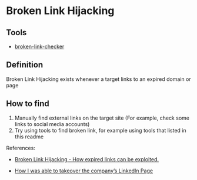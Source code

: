 # Broken Link Hijacking

## Tools
- [broken-link-checker](https://github.com/stevenvachon/broken-link-checker)
  
## Definition
Broken Link Hijacking exists whenever a target links to an expired domain or page

## How to find
1. Manually find external links on the target site (For example, check some links to social media accounts)
2. Try using tools to find broken link, for example using tools that listed in this readme

References:
- [Broken Link Hijacking - How expired links can be exploited.](https://edoverflow.com/2017/broken-link-hijacking/)

- [How I was able to takeover the company’s LinkedIn Page](https://medium.com/@bathinivijaysimhareddy/how-i-takeover-the-companys-linkedin-page-790c9ed2b04d)